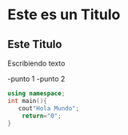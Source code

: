 # Este es un Titulo

## Este Titulo

Escribiendo texto

 -punto 1
 -punto 2

 ```CPP
 using namespace;
 int main(){
    cout"Hola Mundo";
     return="0";
 }
 ```
